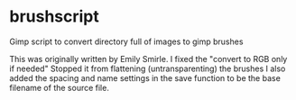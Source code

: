# brushscript
Gimp script to convert directory full of images to gimp brushes

This was originally written by Emily Smirle.
I fixed the "convert to RGB only if needed"
Stopped it from flattening (untransparenting) the brushes
I also added the spacing and name settings in the save function to be the base filename of the source file.
